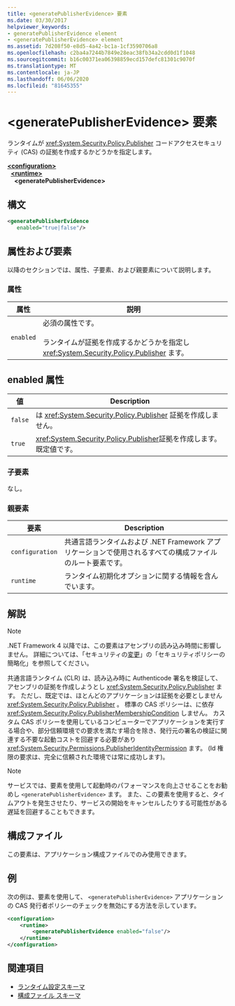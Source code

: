 ```yaml
---
title: <generatePublisherEvidence> 要素
ms.date: 03/30/2017
helpviewer_keywords:
- generatePublisherEvidence element
- <generatePublisherEvidence> element
ms.assetid: 7d208f50-e8d5-4a42-bc1a-1cf3590706a8
ms.openlocfilehash: c2ba4a7244b7849e28eac38fb34a2cdd0d1f1048
ms.sourcegitcommit: b16c00371ea06398859ecd157defc81301c9070f
ms.translationtype: MT
ms.contentlocale: ja-JP
ms.lasthandoff: 06/06/2020
ms.locfileid: "81645355"
---
```

# <a name="generatepublisherevidence-element"></a>\<generatePublisherEvidence> 要素
ランタイムが <xref:System.Security.Policy.Publisher> コードアクセスセキュリティ (CAS) の証拠を作成するかどうかを指定します。  
  
[**\<configuration>**](../configuration-element.md)\
&nbsp;&nbsp;[**\<runtime>**](runtime-element.md)\
&nbsp;&nbsp;&nbsp;&nbsp;**\<generatePublisherEvidence>**  
  
## <a name="syntax"></a>構文  
  
```xml  
<generatePublisherEvidence
   enabled="true|false"/>  
```  
  
## <a name="attributes-and-elements"></a>属性および要素  
 以降のセクションでは、属性、子要素、および親要素について説明します。  
  
### <a name="attributes"></a>属性  
  
|属性|説明|  
|---------------|-----------------|  
|`enabled`|必須の属性です。<br /><br /> ランタイムが証拠を作成するかどうかを指定し <xref:System.Security.Policy.Publisher> ます。|  
  
## <a name="enabled-attribute"></a>enabled 属性  
  
|値|Description|  
|-----------|-----------------|  
|`false`|は <xref:System.Security.Policy.Publisher> 証拠を作成しません。|  
|`true`|<xref:System.Security.Policy.Publisher>証拠を作成します。 既定値です。|  
  
### <a name="child-elements"></a>子要素  
 なし。  
  
### <a name="parent-elements"></a>親要素  
  
|要素|Description|  
|-------------|-----------------|  
|`configuration`|共通言語ランタイムおよび .NET Framework アプリケーションで使用されるすべての構成ファイルのルート要素です。|  
|`runtime`|ランタイム初期化オプションに関する情報を含んでいます。|  
  
## <a name="remarks"></a>解説  
  
> [!NOTE]
> .NET Framework 4 以降では、この要素はアセンブリの読み込み時間に影響しません。 詳細については、「セキュリティの[変更](https://docs.microsoft.com/previous-versions/dotnet/framework/security/security-changes)」の「セキュリティポリシーの簡略化」を参照してください。  
  
 共通言語ランタイム (CLR) は、読み込み時に Authenticode 署名を検証して、アセンブリの証拠を作成しようとし <xref:System.Security.Policy.Publisher> ます。 ただし、既定では、ほとんどのアプリケーションは証拠を必要としません <xref:System.Security.Policy.Publisher> 。 標準の CAS ポリシーは、に依存 <xref:System.Security.Policy.PublisherMembershipCondition> しません。 カスタム CAS ポリシーを使用しているコンピューターでアプリケーションを実行する場合や、部分信頼環境での要求を満たす場合を除き、発行元の署名の検証に関連する不要な起動コストを回避する必要があり <xref:System.Security.Permissions.PublisherIdentityPermission> ます。 (Id 権限の要求は、完全に信頼された環境では常に成功します)。  
  
> [!NOTE]
> サービスでは、要素を使用して起動時のパフォーマンスを向上させることをお勧めし `<generatePublisherEvidence>` ます。  また、この要素を使用すると、タイムアウトを発生させたり、サービスの開始をキャンセルしたりする可能性がある遅延を回避することもできます。  
  
## <a name="configuration-file"></a>構成ファイル  
 この要素は、アプリケーション構成ファイルでのみ使用できます。  
  
## <a name="example"></a>例  
 次の例は、要素を使用して、 `<generatePublisherEvidence>` アプリケーションの CAS 発行者ポリシーのチェックを無効にする方法を示しています。  
  
```xml  
<configuration>  
    <runtime>  
        <generatePublisherEvidence enabled="false"/>  
    </runtime>  
</configuration>  
```  
  
## <a name="see-also"></a>関連項目

- [ランタイム設定スキーマ](index.md)
- [構成ファイル スキーマ](../index.md)
